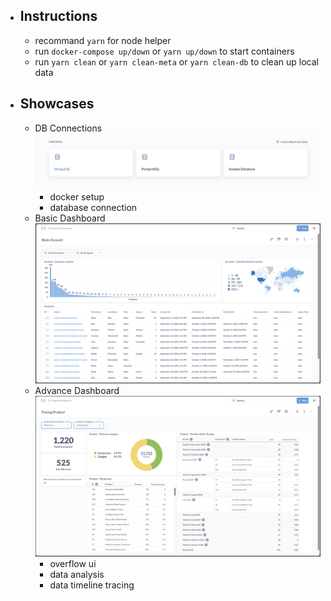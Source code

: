- ## Instructions
   - recommand `yarn` for node helper
   - run `docker-compose up/down` or `yarn up/down` to start containers
   - run `yarn clean` or `yarn clean-meta` or `yarn clean-db` to clean up local data

- ## Showcases
  - DB Connections ![sample-database-connection](images/sample-database-connection.png)
     - docker setup
     - database connection 
  - Basic Dashboard ![sample-basic-dashboard](images/sample-basic-dashboard.png)
  - Advance Dashboard ![sample-tracing-dashboard](images/sample-tracing-dashboard.png)
     - overflow ui
     - data analysis
     - data timeline tracing
